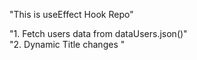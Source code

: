 "This is useEffect Hook Repo"<br>

"1. Fetch users data from dataUsers.json()"<br>
"2. Dynamic Title changes "
